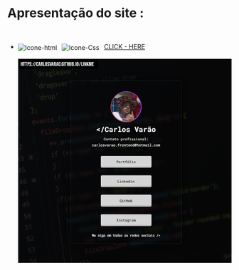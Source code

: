 # Apresentação do site :

<br>

 - <div>
    <div>
      <img align="center" alt="Icone-html" src="https://img.shields.io/badge/HTML5-E34F26?style=for-the-badge&logo=html5&logoColor=white">&ensp;
      <img align="center" alt="Icone-Css" src="https://img.shields.io/badge/CSS3-1572B6?style=for-the-badge&logo=css3&logoColor=white">&ensp;
      <a href="https://carlosvarao.github.io/Link-me/Projeto-linkme/index.html" target="_blank"/><span>CLICK - HERE</span></a>
    </div>

    <div align="center" style="display: inline_block"><br>
      <img align="center" alt="clone-discord" src="https://github.com/CarlosVarao/Link-me/blob/main/Assets/linkme.png"/>
    </div>
</div>


